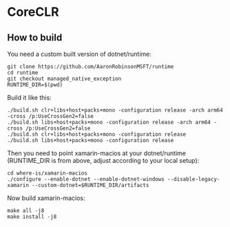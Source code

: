 # CoreCLR

## How to build

You need a custom built version of dotnet/runtime:

```shell
git clone https://github.com/AaronRobinsonMSFT/runtime
cd runtime
git checkout managed_native_exception
RUNTIME_DIR=$(pwd)
```

Build it like this:

```shell
./build.sh clr+libs+host+packs+mono -configuration release -arch arm64 -cross /p:UseCrossGen2=false
./build.sh libs+host+packs+mono -configuration release -arch arm64 -cross /p:UseCrossGen2=false
./build.sh clr+libs+host+packs+mono -configuration release
./build.sh libs+host+packs+mono -configuration release
```

Then you need to point xamarin-macios at your dotnet/runtime (RUNTIME_DIR is from above, adjust according to your local setup):

```shell
cd where-is/xamarin-macios
./configure --enable-dotnet --enable-dotnet-windows --disable-legacy-xamarin --custom-dotnet=$RUNTIME_DIR/artifacts
```

Now build xamarin-macios:

```shell
make all -j8
make install -j8
```
